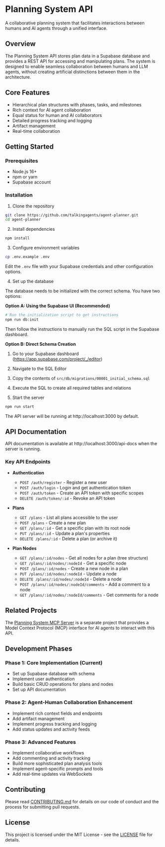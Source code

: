 # Planning System API

A collaborative planning system that facilitates interactions between humans and AI agents through a unified interface.

## Overview

The Planning System API stores plan data in a Supabase database and provides a REST API for accessing and manipulating plans. The system is designed to enable seamless collaboration between humans and LLM agents, without creating artificial distinctions between them in the architecture.

## Core Features

- Hierarchical plan structures with phases, tasks, and milestones
- Rich context for AI agent collaboration
- Equal status for human and AI collaborators
- Detailed progress tracking and logging
- Artifact management
- Real-time collaboration

## Getting Started

### Prerequisites

- Node.js 16+
- npm or yarn
- Supabase account

### Installation

1. Clone the repository
```bash
git clone https://github.com/talkingagents/agent-planner.git
cd agent-planner
```

2. Install dependencies
```bash
npm install
```

3. Configure environment variables
```bash
cp .env.example .env
```
Edit the `.env` file with your Supabase credentials and other configuration options.

4. Set up the database

The database needs to be initialized with the correct schema. You have two options:

**Option A: Using the Supabase UI (Recommended)**
```bash
# Run the initialization script to get instructions
npm run db:init
```
Then follow the instructions to manually run the SQL script in the Supabase dashboard.

**Option B: Direct Schema Creation**
1. Go to your Supabase dashboard (https://app.supabase.com/project/_/editor)
2. Navigate to the SQL Editor
3. Copy the contents of `src/db/migrations/00001_initial_schema.sql`
4. Execute the SQL to create all required tables and relations

5. Start the server
```bash
npm run start
```

The API server will be running at http://localhost:3000 by default.

## API Documentation

API documentation is available at http://localhost:3000/api-docs when the server is running.

### Key API Endpoints

- **Authentication**
  - `POST /auth/register` - Register a new user
  - `POST /auth/login` - Login and get authentication token
  - `POST /auth/token` - Create an API token with specific scopes
  - `DELETE /auth/token/:id` - Revoke an API token

- **Plans**
  - `GET /plans` - List all plans accessible to the user
  - `POST /plans` - Create a new plan
  - `GET /plans/:id` - Get a specific plan with its root node
  - `PUT /plans/:id` - Update a plan's properties
  - `DELETE /plans/:id` - Delete a plan (or archive it)

- **Plan Nodes**
  - `GET /plans/:id/nodes` - Get all nodes for a plan (tree structure)
  - `GET /plans/:id/nodes/:nodeId` - Get a specific node
  - `POST /plans/:id/nodes` - Create a new node in a plan
  - `PUT /plans/:id/nodes/:nodeId` - Update a node
  - `DELETE /plans/:id/nodes/:nodeId` - Delete a node
  - `POST /plans/:id/nodes/:nodeId/comments` - Add a comment to a node
  - `GET /plans/:id/nodes/:nodeId/comments` - Get comments for a node

## Related Projects

The [Planning System MCP Server](https://github.com/talkingagents/agent-planner-mcp) is a separate project that provides a Model Context Protocol (MCP) interface for AI agents to interact with this API.

## Development Phases

### Phase 1: Core Implementation (Current)
- Set up Supabase database with schema
- Implement user authentication
- Build basic CRUD operations for plans and nodes
- Set up API documentation

### Phase 2: Agent-Human Collaboration Enhancement
- Implement rich context fields and endpoints
- Add artifact management
- Implement progress tracking and logging
- Add status updates and activity feeds

### Phase 3: Advanced Features
- Implement collaborative workflows
- Add commenting and activity tracking
- Build more sophisticated plan analysis tools
- Implement agent-specific prompts and tools
- Add real-time updates via WebSockets

## Contributing

Please read [CONTRIBUTING.md](CONTRIBUTING.md) for details on our code of conduct and the process for submitting pull requests.

## License

This project is licensed under the MIT License - see the [LICENSE](LICENSE) file for details.
